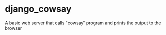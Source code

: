 # django_cowsay
A basic web server that calls "cowsay" program and prints the output to the browser
